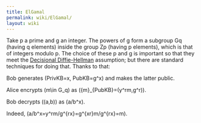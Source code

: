 ```yaml
---
title: ElGamal
permalink: wiki/ElGamal/
layout: wiki
---
```


Take p a prime and g an integer. The powers of g form a subgroup Gq
(having q elements) inside the group Zp (having p elements), which is
that of integers modulo p. The choice of these p and g is important so
that they meet the [Decisional
Diffie-Hellman](http://en.wikipedia.org/wiki/Decisional_Diffie%E2%80%93Hellman_assumption)
assumption; but there are standard techniques for doing that. Thanks to
that:

  
Bob generates \(PrivKB=x, PubKB=g^x\) and makes the latter public.

Alice encrypts \(m\in G_q\) as \(\{m\}_{PubKB}=(y^rm,g^r)\).

Bob decrypts \((a,b)\) as \(a/b^x\).

Indeed, \(a/b^x=y^rm/g^{rx}=g^{xr}m/g^{rx}=m\).


